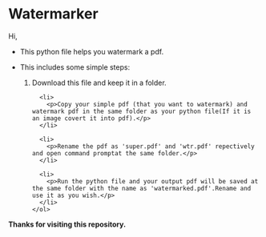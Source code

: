 <h1> Watermarker </h1>
Hi,
<ul>
  <li>
    <p>This python file helps you watermark a pdf.</p>
  </li>
  <li>
    <p>This includes some simple steps: </p>
    <ol>
      <li>
        <p>Download this file and keep it in a folder.</p>
      </li>
      
      <li>
        <p>Copy your simple pdf (that you want to watermark) and watermark pdf in the same folder as your python file(If it is an image covert it into pdf).</p>
      </li>
      
      <li>
        <p>Rename the pdf as 'super.pdf' and 'wtr.pdf' repectively and open command promptat the same folder.</p>
      </li>
      
      <li>
        <p>Run the python file and your output pdf will be saved at the same folder with the name as 'watermarked.pdf'.Rename and use it as you wish.</p>
      </li>
    </ol>
  </li>
</ul>
<p><strong>Thanks for visiting this repository.</strong></p>
